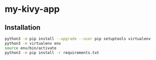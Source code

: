 # my-kivy-app

## Installation

```bash
python3 -m pip install --upgrade --user pip setuptools virtualenv
python3 -m virtualenv env
source env/bin/activate
python3 -m pip install -r requirements.txt
```
